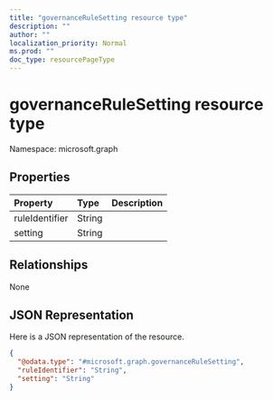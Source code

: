 ```yaml
---
title: "governanceRuleSetting resource type"
description: ""
author: ""
localization_priority: Normal
ms.prod: ""
doc_type: resourcePageType
---
```


# governanceRuleSetting resource type


Namespace: microsoft.graph



## Properties
|Property|Type|Description|
|:---|:---|:---|
|ruleIdentifier|String||
|setting|String||

## Relationships
None

## JSON Representation
Here is a JSON representation of the resource.
<!-- {
  "blockType": "resource",
  "@odata.type": "microsoft.graph.governanceRuleSetting"
}
-->
``` json
{
  "@odata.type": "#microsoft.graph.governanceRuleSetting",
  "ruleIdentifier": "String",
  "setting": "String"
}
```

